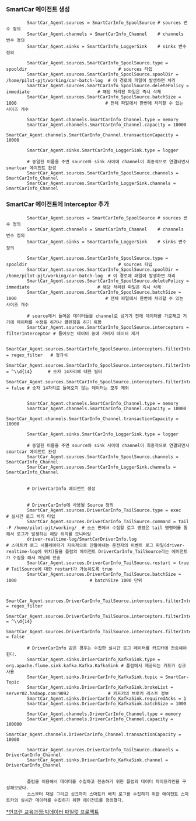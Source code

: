 
### SmartCar 에이전트 생성




            SmartCar_Agent.sources = SmartCarInfo_SpoolSource # sources 변수 정의
            SmartCar_Agent.channels = SmartCarInfo_Channel    # channels 변수 정의
            SmartCar_Agent.sinks = SmartCarInfo_LoggerSink    # sinks 변수 정의
            
            SmartCar_Agent.sources.SmartCarInfo_SpoolSource.type = spooldir                                   # sources 타입
            SmartCar_Agent.sources.SmartCarInfo_SpoolSource.spoolDir = /home/pilot-pjt/working/car-batch-log  # 이 경로에 파일이 발생하면 처리
            SmartCar_Agent.sources.SmartCarInfo_SpoolSource.deletePolicy = immediate                          # 해당 처리된 파일은 즉시 삭제
            SmartCar_Agent.sources.SmartCarInfo_SpoolSource.batchSize = 1000                                  # 전체 파일에서 한번에 처리할 수 있는 사이즈 개수     
            
            SmartCar_Agent.channels.SmartCarInfo_Channel.type = memory                 
            SmartCar_Agent.channels.SmartCarInfo_Channel.capacity = 10000               
            SmartCar_Agent.channels.SmartCarInfo_Channel.transactionCapacity = 10000
            
            SmartCar_Agent.sinks.SmartCarInfo_LoggerSink.type = logger
            
            # 동일한 이름을 주면 source와 sink 사이에 channel이 최종적으로 연결되면서 smartcar 에이전트 완성
            SmartCar_Agent.sources.SmartCarInfo_SpoolSource.channels = SmartCarInfo_Channel
            SmartCar_Agent.sources.SmartCarInfo_LoggerSink.channels = SmartCarInfo_Channel


### SmartCar 에이전트에 Interceptor 추가

            


            SmartCar_Agent.sources = SmartCarInfo_SpoolSource # sources 변수 정의
            SmartCar_Agent.channels = SmartCarInfo_Channel    # channels 변수 정의
            SmartCar_Agent.sinks = SmartCarInfo_LoggerSink    # sinks 변수 정의
            
            SmartCar_Agent.sources.SmartCarInfo_SpoolSource.type = spooldir                                   # sources 타입
            SmartCar_Agent.sources.SmartCarInfo_SpoolSource.spoolDir = /home/pilot-pjt/working/car-batch-log  # 이 경로에 파일이 발생하면 처리
            SmartCar_Agent.sources.SmartCarInfo_SpoolSource.deletePolicy = immediate                          # 해당 처리된 파일은 즉시 삭제
            SmartCar_Agent.sources.SmartCarInfo_SpoolSource.batchSize = 1000                                  # 전체 파일에서 한번에 처리할 수 있는 사이즈 개수     
            
            # source에서 들어온 데이터들을 channel로 넘기기 전에 데이터를 가로채고 거기에 데이터를 수정을 하거나 클렌징을 하기 위함
            SmartCar_Agent.sources.SmartCarInfo_SpoolSource.interceptors = filterInterceptor # 들어오는 데이터 중에 가비지 데이터 제거
            
            SmartCar_Agent.sources.SmartCarInfo_SpoolSource.interceptors.filterInterceptor.type = regex_filter   # 정규식
            SmartCar_Agent.sources.SmartCarInfo_SpoolSource.interceptors.filterInterceptor.regex = ^\\d{14}      # 숫자 14자리에 대한 필터
            SmartCar_Agent.sources.SmartCarInfo_SpoolSource.interceptors.filterInterceptor.excludeEvents = false # 숫자 14자리로 들어오지 않는 데이터는 모두 제외
            
            
            SmartCar_Agent.channels.SmartCarInfo_Channel.type = memory                 
            SmartCar_Agent.channels.SmartCarInfo_Channel.capacity = 10000               
            SmartCar_Agent.channels.SmartCarInfo_Channel.transactionCapacity = 10000
            
            SmartCar_Agent.sinks.SmartCarInfo_LoggerSink.type = logger
            
            # 동일한 이름을 주면 source와 sink 사이에 channel이 최종적으로 연결되면서 smartcar 에이전트 완성
            SmartCar_Agent.sources.SmartCarInfo_SpoolSource.channels = SmartCarInfo_Channel
            SmartCar_Agent.sources.SmartCarInfo_LoggerSink.channels = SmartCarInfo_Channel
            
            
            # DriverCarInfo 에이전트 생성
            
            
            # DriverCarInfo에 사용될 Source 정의
            SmartCar_Agent.sources.DriverCarInfo_TailSource.type = exec                                 # 실시간 로그 처리 타입
            SmartCar_Agent.sources.DriverCarInfo_TailSource.command = tail -F /home/pilot-pjt/working/  # 소스 딴에서 수집할 로그 명령은 tail 명령어를 통해서 로그가 발생하는 해당 위치를 모니터링 
            driver-realtime-log/SmartCarDriverInfo.log                                                  # 스마트카 로그 시뮬레이터가 지속적으로 만들어내는 운전자의 이벤트 로그 파일(driver-realtime-log에 위치)들을 플럼의 에이전트 DriverCarInfo_TailSource라는 에이전트가 수집을 해서 채널에 전송
            SmartCar_Agent.sources.DriverCarInfo_TailSource.restart = true                              # TailSource에 대한 restart가 가능하도록 true
            SmartCar_Agent.sources.DriverCarInfo_TailSource.batchSize = 1000                            # batchSize 1000 단위
            
            
            SmartCar_Agent.sources.DriverCarInfo_TailSource.interceptors.filterInterceptor2.type = regex_filter
            SmartCar_Agent.sources.DriverCarInfo_TailSource.interceptors.filterInterceptor2.regex = ^\\d{14}
            SmartCar_Agent.sources.DriverCarInfo_TailSource.interceptors.filterInterceptor2.excludeEvents = false
            
            # DriverCarInfo 같은 경우는 수집한 실시간 로그 데이터를 카프카에 전송해야한다.
            SmartCar_Agent.sinks.DriverCarInfo_KafkaSink.type = org.apache.flume.sink.kafka.Kafka.KafkaSink # 플럼에서 제공되는 카프카 싱크 사용
            SmartCar_Agent.sinks.DriverCarInfo_KafkaSink.topic = SmartCar-Topic                 
            SmartCar_Agent.sinks.DriverCarInfo_KafkaSink.brokeList = server02.hadoop.com:9092               # 카프카의 브로커 리스트 정보
            SmartCar_Agent.sinks.DriverCarInfo_KafkaSink.requiredAcks = 1                                   
            SmartCar_Agent.sinks.DriverCarInfo_KafkaSink.batchSize = 1000
            
            SmartCar_Agent.channels.DriverCarInfo_Channel.type = memory
            SmartCar_Agent.channels.DriverCarInfo_Channel.capacity = 100000
            SmartCar_Agent.channels.DriverCarInfo_Channel.transactionCapacity = 10000
            
            SmartCar_Agent.sources.DriverCarInfo_TailSource.channels = DriverCarInfo_Channel
            SmartCar_Agent.sinks.DriverCarInfo_KafkaSink.channel = DriverCarInfo_Channel
            
            
            플럼을 이용해서 데이터를 수집하고 전송하기 위한 플럼의 데이터 파이프라인을 구성해보았다.
            소스부터 채널 그리고 싱크까지 스마트카 배치 로그를 수집하기 위한 에이전트 스마트카의 실시간 데이터를 수집하기 위한 에이전트를 정의했다.

[*인프런 교육과정:빅데이터 파일럿 프로젝트](https://www.inflearn.com/course/%EB%B9%85%EB%8D%B0%EC%9D%B4%ED%84%B0-%ED%8C%8C%EC%9D%BC%EB%9F%BF-%ED%94%84%EB%A1%9C%EC%A0%9D%ED%8A%B8/dashboard)